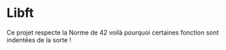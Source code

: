 # Libft

Ce projet respecte la Norme de 42 voilà pourquoi certaines fonction sont indentées de la sorte !
